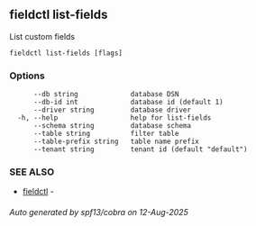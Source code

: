 ## fieldctl list-fields

List custom fields

```
fieldctl list-fields [flags]
```

### Options

```
      --db string             database DSN
      --db-id int             database id (default 1)
      --driver string         database driver
  -h, --help                  help for list-fields
      --schema string         database schema
      --table string          filter table
      --table-prefix string   table name prefix
      --tenant string         tenant id (default "default")
```

### SEE ALSO

* [fieldctl](fieldctl.md)	 - 

###### Auto generated by spf13/cobra on 12-Aug-2025
